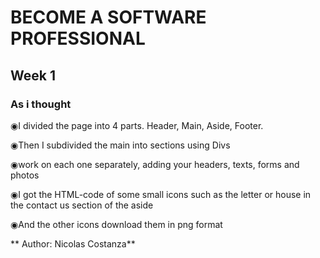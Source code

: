 # BECOME A SOFTWARE PROFESSIONAL

## Week 1
### As i thought

◉I divided the page into 4 parts. Header, Main, Aside, Footer.

◉Then I subdivided the main into sections using Divs

◉work on each one separately, adding your headers, texts, forms and photos

◉I got the HTML-code of some small icons such as the letter or house in the contact us section of the aside

◉And the other icons download them in png format

** Author: Nicolas Costanza**